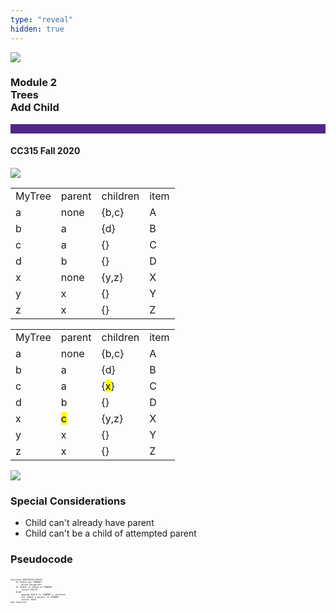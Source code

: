 ```yaml
---
type: "reveal"
hidden: true
---
```


<section>
<img class="stretch plain" src="/images/core-logo-on-white.png">
<h3> Module 2 <br> Trees <br> Add Child</h3>
<hr style="height:15px;color:512888;background-color:512888;">
<h4>CC315 Fall 2020</h4>
</section>

<section>
<img class="stretch plain" src="/images/315_add_child1.svg">
</section>

<section>
<table>
<tr><td> MyTree </td><td> parent </td><td> children </td><td> item </td></tr>
<tr><td> a </td><td> none </td><td> {b,c} </td><td> A </td></tr>
<tr><td> b </td><td> a </td><td> {d} </td><td> B </td></tr>
<tr><td> c </td><td> a </td><td> {} </td><td> C </td></tr>
<tr><td> d </td><td> b </td><td> {} </td><td> D </td></tr>
<tr><td> x </td><td> none </td><td> {y,z} </td><td> X </td></tr>
<tr><td> y </td><td> x </td><td> {} </td><td> Y </td></tr>
<tr><td> z </td><td> x </td><td> {} </td><td> Z </td></tr>
</table>
</section>

<section>
<table>
<tr><td> MyTree </td><td> parent </td><td> children </td><td> item </td></tr>
<tr><td> a </td><td> none </td><td> {b,c} </td><td> A </td></tr>
<tr><td> b </td><td> a </td><td> {d} </td><td> B </td></tr>
<tr><td> c </td><td> a </td><td> {<mark>x</mark>} </td><td> C </td></tr>
<tr><td> d </td><td> b </td><td> {} </td><td> D </td></tr>
<tr><td> x </td><td><mark> c </mark></td><td> {y,z} </td><td> X </td></tr>
<tr><td> y </td><td> x </td><td> {} </td><td> Y </td></tr>
<tr><td> z </td><td> x </td><td> {} </td><td> Z </td></tr>
</table>
</section>

<section>
<img class="stretch plain" src="/images/315_add_child2.svg">
</section>

<section>
<h3>Special Considerations</h3>
<ul>
<li>Child can't already have parent</li>
<li>Child can't be a child of attempted parent</li>
</ul>
</section>


<section>
<h3>Pseudocode</h3>
<pre class="" style="font-size: .3em;width: 600"><code class="python">
function ADDCHILD(CHILD)
    IF CHILD has PARENT
        throw exception
    IF CHILD is CHILD of PARENT
        return FALSE
    ELSE
        append CHILD to PARENT`s children
        set CHILD`s parent to PARENT
        return TRUE
end function
 </code></pre>
</section>